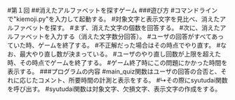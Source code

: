 #第１回
##消えたアルファベットを探すゲーム
###遊び方
#コマンドラインで"kiemoji.py"を入力して起動する。
#対象文字と表示文字を見比べ、消えたアルファベットを探す。
#まず、消えた文字の個数を回答する。
#次に、消えたアルファベットを入力する（消えた文字数分回答）。
#ユーザの回答がすべてあっていた時、ゲームを終了する。
#不正解だった場合はその時点でやり直す。
#なお、最大やり直し数が決まっている。
#ユーザのやり直し回数が上限を超えた時、その時点でゲームを終了する。
#ゲーム終了時にこの問題にかかった時間を表示する。
###プログラムの内容
#main_quiz関数はユーザの回答の合否と、それに応じたコメント、所要時間の計測と表示をする。
#↳その際にsyutudai関数を呼び出す。
#syutudai関数は対象文字、欠損文字、表示文字の作成をする。